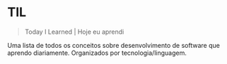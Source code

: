 # TIL
> Today I Learned | Hoje eu aprendi

Uma lista de todos os conceitos sobre desenvolvimento de software que aprendo diariamente. Organizados por tecnologia/linguagem.
